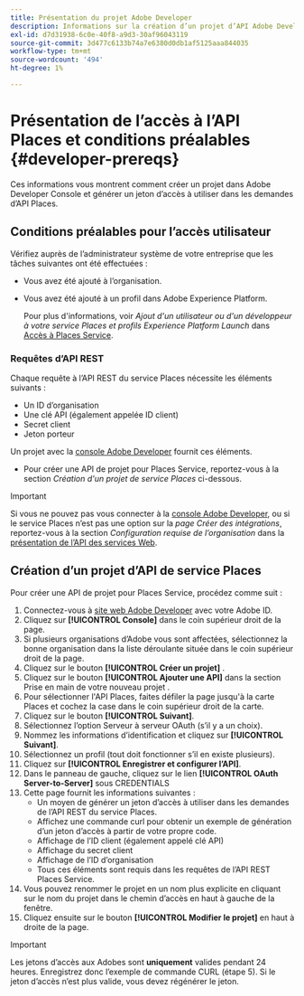 ```yaml
---
title: Présentation du projet Adobe Developer
description: Informations sur la création d’un projet d’API Adobe Developer.
exl-id: d7d31938-6c0e-40f8-a9d3-30af96043119
source-git-commit: 3d477c6133b74a7e6380d0db1af5125aaa844035
workflow-type: tm+mt
source-wordcount: '494'
ht-degree: 1%

---
```


# Présentation de l’accès à l’API Places et conditions préalables {#developer-prereqs}

Ces informations vous montrent comment créer un projet dans Adobe Developer Console et générer un jeton d’accès à utiliser dans les demandes d’API Places.

## Conditions préalables pour l’accès utilisateur

Vérifiez auprès de l’administrateur système de votre entreprise que les tâches suivantes ont été effectuées :

* Vous avez été ajouté à l’organisation.
* Vous avez été ajouté à un profil dans Adobe Experience Platform.

  Pour plus d&#39;informations, voir *Ajout d&#39;un utilisateur ou d&#39;un développeur à votre service Places et profils Experience Platform Launch* dans [Accès à Places Service](/help/places-gain-access.md).

### Requêtes d’API REST

Chaque requête à l’API REST du service Places nécessite les éléments suivants :

* Un ID d’organisation
* Une clé API (également appelée ID client)
* Secret client
* Jeton porteur

Un projet avec la [console Adobe Developer](https://developer.adobe.com/console) fournit ces éléments.

* Pour créer une API de projet pour Places Service, reportez-vous à la section *Création d&#39;un projet de service Places* ci-dessous.

>[!IMPORTANT]
>
>Si vous ne pouvez pas vous connecter à la [console Adobe Developer](https://developer.adobe.com/console), ou si le service Places n’est pas une option sur la *page Créer des intégrations*, reportez-vous à la section *Configuration requise de l’organisation* dans la [présentation de l’API des services Web](/help/web-service-api/places-web-services.md).

## Création d’un projet d’API de service Places

Pour créer une API de projet pour Places Service, procédez comme suit :

1. Connectez-vous à [site web Adobe Developer](https://developer.adobe.com) avec votre Adobe ID.
2. Cliquez sur **[!UICONTROL Console]** dans le coin supérieur droit de la page.
3. Si plusieurs organisations d’Adobe vous sont affectées, sélectionnez la bonne organisation dans la liste déroulante située dans le coin supérieur droit de la page.
4. Cliquez sur le bouton **[!UICONTROL Créer un projet]** .
5. Cliquez sur le bouton **[!UICONTROL Ajouter une API]** dans la section Prise en main de votre nouveau projet .
6. Pour sélectionner l&#39;API Places, faites défiler la page jusqu&#39;à la carte Places et cochez la case dans le coin supérieur droit de la carte.
7. Cliquez sur le bouton **[!UICONTROL Suivant]**.
8. Sélectionnez l’option Serveur à serveur OAuth (s’il y a un choix).
9. Nommez les informations d’identification et cliquez sur **[!UICONTROL Suivant]**.
10. Sélectionnez un profil (tout doit fonctionner s’il en existe plusieurs).
11. Cliquez sur **[!UICONTROL Enregistrer et configurer l’API]**.
12. Dans le panneau de gauche, cliquez sur le lien **[!UICONTROL OAuth Server-to-Server]** sous CREDENTIALS
13. Cette page fournit les informations suivantes :
    * Un moyen de générer un jeton d’accès à utiliser dans les demandes de l’API REST du service Places.
    * Affichez une commande curl pour obtenir un exemple de génération d’un jeton d’accès à partir de votre propre code.
    * Affichage de l’ID client (également appelé clé API)
    * Affichage du secret client
    * Affichage de l’ID d’organisation
    * Tous ces éléments sont requis dans les requêtes de l’API REST Places Service.
14. Vous pouvez renommer le projet en un nom plus explicite en cliquant sur le nom du projet dans le chemin d’accès en haut à gauche de la fenêtre.
15. Cliquez ensuite sur le bouton **[!UICONTROL Modifier le projet]** en haut à droite de la page.

>[!IMPORTANT]
>
>Les jetons d’accès aux Adobes sont **uniquement** valides pendant 24 heures. Enregistrez donc l’exemple de commande CURL (étape 5). Si le jeton d’accès n’est plus valide, vous devez régénérer le jeton.
